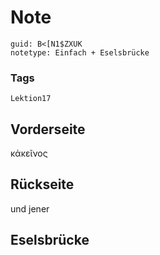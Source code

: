 # Note
```
guid: B<[N1$ZXUK
notetype: Einfach + Eselsbrücke
```

### Tags
```
Lektion17
```

## Vorderseite
κἀκεῖνος

## Rückseite
und jener

## Eselsbrücke


